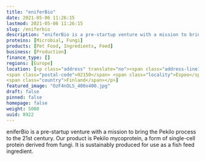 ```yaml
---
title: "eniferBio"
date: 2021-05-06 11:26:15
lastmod: 2021-05-06 11:26:15
slug: /eniferbio
description: "eniferBio is a pre-startup venture with a mission to bring the Pekilo process to the 21st century. Our product is Pekilo mycoprotein, a form of single-cell protein derived from fungi. It is sustainably produced for use as a fish feed ingredient."
proteins: [Microbial, Fungi]
products: [Pet Food, Ingredients, Feed]
business: [Production]
finance_type: []
regions: [Europe]
location: [<p class="address" translate="no"><span class="address-line1">Rakentajanaukio</span><br>
<span class="postal-code">02150</span> <span class="locality">Espoo</span><br>
<span class="country">Finland</span></p>]
featured_image: "OzF4nOLS_400x400.jpg"
draft: false
pinned: false
homepage: false
weight: 5000
uuid: 8922
---
```

<p>eniferBio is a pre-startup venture with a mission to bring the Pekilo process to the 21st century. Our product is Pekilo mycoprotein, a form of single-cell protein derived from fungi. It is sustainably produced for use as a fish feed ingredient.</p>
